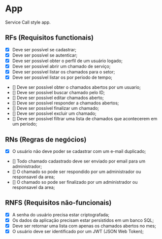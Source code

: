 # App
Service Call style app.

## RFs (Requisitos functionais)

- [x] Deve ser possível se cadastrar;
- [x] Deve ser possível se autenticar;
- [x] Deve ser possível obter o perfil de um usuário logado;
- [x] Deve ser possível abrir um chamado de serviço;
- [x] Deve ser possível listar os chamados para o setor;
- [x] Deve ser possível listar os por periodo de tempo;
- [] Deve ser possível obter o chamados abertos por um usuario;
- [] Deve ser possível buscar chamado pelo ID;
- [] Deve ser possível editar chamados aberto;
- [] Deve ser possível responder a chamados abertos;
- [] Deve ser possível finalizar um chamado;
- [] Deve ser possível excluir um chamado;
- [] Deve ser possível filtrar uma lista de chamados que acontecerem em um periodo; 

## RNs (Regras de negócios)
- [x] O usuário não deve poder se cadastrar com um e-mail duplicado;
- [] Todo chamado cadastrado deve ser enviado por email para um administrador;
- [] O chamado so pode ser respondido por um administrador ou responsavel da area;
- [] O chamado so pode ser finalizado por um administrador ou responsavel da area;

## RNFS (Requisitos não-funcionais)
- [x] A senha do usuário precisa estar criptografada;
- [x] Os dados da aplicação precisam estar persistidos em um banco SQL;
- [x] Deve ser retornar uma lista com apenas os chamados abertos no mes;
- [x] O usuário deve ser identificado por um JWT (JSON Web Token);